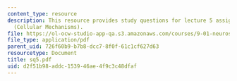 ```yaml
---
content_type: resource
description: This resource provides study questions for lecture 5 assigned readings
  (Cellular Mechanisms).
file: https://ol-ocw-studio-app-qa.s3.amazonaws.com/courses/9-01-neuroscience-and-behavior-fall-2003/d2f51b98addc153946ae4f9c3c48dfaf_sq5.pdf
file_type: application/pdf
parent_uid: 726f60b9-b7b8-dcc7-8f0f-61c1cf627d63
resourcetype: Document
title: sq5.pdf
uid: d2f51b98-addc-1539-46ae-4f9c3c48dfaf
---
```

